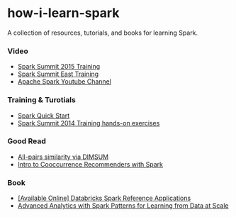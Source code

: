 # how-i-learn-spark
A collection of resources, tutorials, and books for learning Spark.


### Video

- [Spark Summit 2015 Training](https://www.youtube.com/playlist?list=PL-x35fyliRwioDix9XjD3HptH8ro55SuB)
- [Spark Summit East Training](https://www.youtube.com/playlist?list=PL-x35fyliRwhrzM1Hq62WX4UeIIEqw3SU)
- [Apache Spark Youtube Channel](https://www.youtube.com/user/TheApacheSpark/playlists)

### Training & Turotials

- [Spark Quick Start](http://spark.apache.org/docs/latest/quick-start.html)
- [Spark Summit 2014 Training hands-on exercises](https://databricks-training.s3.amazonaws.com/index.html)

### Good Read

- [All-pairs similarity via DIMSUM](https://blog.twitter.com/2014/all-pairs-similarity-via-dimsum)
- [Intro to Cooccurrence Recommenders with Spark](https://mahout.apache.org/users/algorithms/intro-cooccurrence-spark.html)

### Book

- [[Available Online] Databricks Spark Reference Applications](https://www.gitbook.com/book/databricks/databricks-spark-reference-applications/details)
- [Advanced Analytics with Spark
Patterns for Learning from Data at Scale](http://shop.oreilly.com/product/0636920035091.do)
